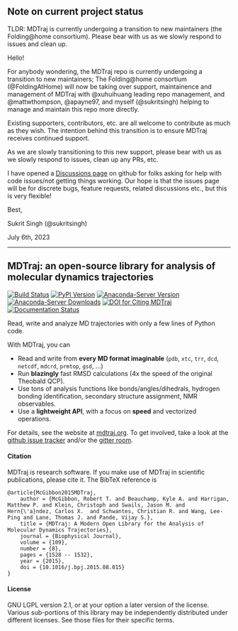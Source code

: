 ## Note on current project status

TLDR: MDTraj is currently undergoing a transition to new maintainers (the Folding@home consortium).
Please bear with us as we slowly respond to issues and clean up.

Hello!

For anybody wondering, the MDTraj repo is currently undergoing a transition to new maintainers;
The Folding@home consortium (@FoldingAtHome) will now be taking over support, maintainence
and management of MDTraj with @xuhuihuang leading repo management, and @mattwthompson, @apayne97,
and myself (@sukritsingh) helping to manage and maintain this repo more directly.

Existing supporters, contributors, etc. are all welcome to contribute as much as they wish.
The intention behind this transition is to ensure MDTraj receives continued support.

As we are slowly transitioning to this new support, please bear with us as we slowly respond
to issues, clean up any PRs, etc.

I have opened a [Discussions page](https://github.com/mdtraj/mdtraj/discussions) on github
for folks asking for help with code issues/not getting things working. Our hope is that the
issues page will be for discrete bugs, feature requests, related discussions etc., but this
is very flexible!

Best,

Sukrit Singh (@sukritsingh)

July 6th, 2023

--------------------------------

## MDTraj: an open-source library for analysis of molecular dynamics trajectories

[![Build Status](https://github.com/mdtraj/mdtraj/actions/workflows/main.yaml/badge.svg)](https://github.com/mdtraj/mdtraj/actions)
[![PyPI Version](https://badge.fury.io/py/mdtraj.svg)](https://pypi.python.org/pypi/mdtraj)
[![Anaconda-Server Version](https://anaconda.org/conda-forge/mdtraj/badges/version.svg)](https://anaconda.org/conda-forge/mdtraj)
[![Anaconda-Server Downloads](https://anaconda.org/conda-forge/mdtraj/badges/downloads.svg)](https://anaconda.org/conda-forge/mdtraj)
[![DOI for Citing MDTraj](https://img.shields.io/badge/DOI-10.1016%2Fj.bpj.2015.08.015-blue.svg)](http://doi.org/10.1016/j.bpj.2015.08.015)
[![Documentation Status](https://readthedocs.org/projects/mdtraj/badge/?version=latest)](https://mdtraj.readthedocs.io/en/latest/?badge=latest)

Read, write and analyze MD trajectories with only a few lines of Python code.

With MDTraj, you can

- Read and write from **every MD format imaginable** (`pdb`, `xtc`, `trr`, `dcd`, `netcdf`, `mdcrd`, `prmtop`, `gsd`, ...)
- Run **blazingly** fast RMSD calculations (4x the speed of the original Theobald QCP).
- Use tons of analysis functions like bonds/angles/dihedrals, hydrogen bonding identification, secondary structure assignment, NMR observables.
- Use a **lightweight API**, with a focus on **speed** and vectorized operations.

For details, see the website at [mdtraj.org](http://mdtraj.org). To get involved,
take a look at the [github issue tracker](https://github.com/mdtraj/mdtraj/issues)
and/or the [gitter room](https://gitter.im/mdtraj/community).

####  Citation

MDTraj is research software. If you make use of MDTraj in scientific publications, please cite it. The BibTeX reference is
```
@article{McGibbon2015MDTraj,
    author = {McGibbon, Robert T. and Beauchamp, Kyle A. and Harrigan, Matthew P. and Klein, Christoph and Swails, Jason M. and Hern{\'a}ndez, Carlos X.  and Schwantes, Christian R. and Wang, Lee-Ping and Lane, Thomas J. and Pande, Vijay S.},
    title = {MDTraj: A Modern Open Library for the Analysis of Molecular Dynamics Trajectories},
    journal = {Biophysical Journal},
    volume = {109},
    number = {8},
    pages = {1528 -- 1532},
    year = {2015},
    doi = {10.1016/j.bpj.2015.08.015}
}
```

#### License

GNU LGPL version 2.1, or at your option a later version of the license.
Various sub-portions of this library may be independently distributed under
different licenses. See those files for their specific terms.

